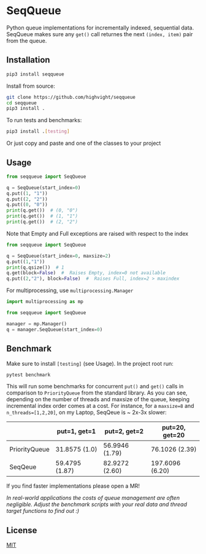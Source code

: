 # SeqQueue

Python queue implementations for incrementally indexed, sequential data. SeqQueue makes sure any `get()` call returnes the next `(index, item)` pair from the queue.

## Installation

```bash
pip3 install seqqueue
```

Install from source:
```bash
git clone https://github.com/highvight/seqqueue
cd seqqueue
pip3 install .
```

To run tests and benchmarks:

```bash
pip3 install .[testing]
```
Or just copy and paste and one of the classes to your project

## Usage

```python
from seqqueue import SeqQueue

q = SeqQueue(start_index=0)
q.put((1, "1"))
q.put((2, "2"))
q.put((0, "0"))
print(q.get())  # (0, "0")
print(q.get())  # (1, "1")
print(q.get())  # (2, "2")
```

Note that Empty and Full exceptions are raised with respect to the index

```python
from seqqueue import SeqQueue

q = SeqQueue(start_index=0, maxsize=2)
q.put((1,"1"))
print(q.qsize())  # 1
q.get(block=False)  #  Raises Empty, index=0 not available
q.put((2,"2"), block=False)  #  Raises Full, index=2 > maxindex
```

For multiprocessing, use `multiprocessing.Manager`

```python
import multiprocessing as mp

from seqqueue import SeqQueue

manager = mp.Manager()
q = manager.SeqQueue(start_index=0)
```

## Benchmark
Make sure to install `[testing]` (see Usage). In the project root run:

```python
pytest benchmark
```

This will run some benchmarks for concurrent `put()` and `get()` calls in comparison to `PriorityQueue` from the standard library. As you can see, depending on the number of threads and maxsize of the queue, keeping incremental index order comes at a cost. For instance, for a `maxsize=8` and `n_threads=[1,2,20]`, on my Laptop, SeqQeue is ~ 2x-3x slower:

|                | put=1, get=1   | put=2, get=2   | put=20, get=20  |
|----------------|----------------|----------------|-----------------|
| PriorityQueue | 31.8575 (1.0)  | 56.9946 (1.79) | 76.1026 (2.39)  |
| SeqQeue        | 59.4795 (1.87) | 82.9272 (2.60) | 197.6096 (6.20) |

If you find faster implementations please open a MR!

*In real-world applications the costs of queue management are often negligible. Adjust the benchmark scripts with your real data and thread target functions to find out :)* 

## License

[MIT](https://choosealicense.com/licenses/mit/)